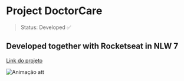 <h1>Project DoctorCare</h1>

> Status: Developed ✅

<h2 >Developed together with Rocketseat in NLW 7 </h2>

<a href="https://milton1812.github.io/DoctorCare/#home" target="_blank">Link do projeto<a> 
  
![Animação att](https://user-images.githubusercontent.com/103965008/167302794-3b3fb865-e686-49aa-9ab1-1584df92a471.gif)

